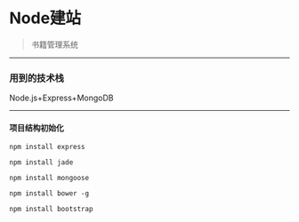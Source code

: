 ﻿# Node建站
>书籍管理系统
<hr>

### 用到的技术栈
Node.js+Express+MongoDB
<hr>

#### 项目结构初始化

```
npm install express

npm install jade

npm install mongoose

npm install bower -g

npm install bootstrap
```
